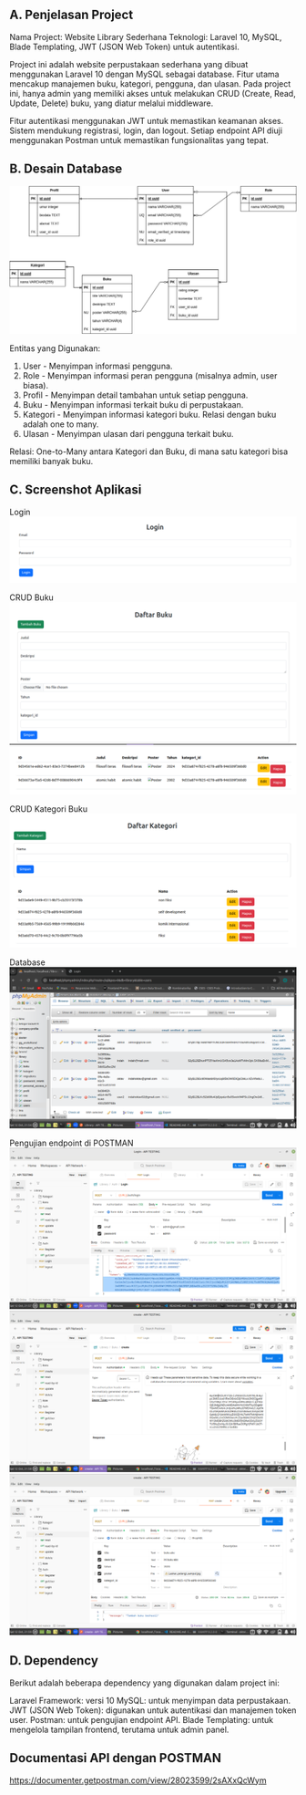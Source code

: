 ## A. Penjelasan Project

Nama Project: Website Library Sederhana
Teknologi: Laravel 10, MySQL, Blade Templating, JWT (JSON Web Token) untuk autentikasi.

Project ini adalah website perpustakaan sederhana yang dibuat menggunakan Laravel 10 dengan MySQL sebagai database. Fitur utama mencakup manajemen buku, kategori, pengguna, dan ulasan. Pada project ini, hanya admin yang memiliki akses untuk melakukan CRUD (Create, Read, Update, Delete) buku, yang diatur melalui middleware.

Fitur autentikasi menggunakan JWT untuk memastikan keamanan akses. Sistem mendukung registrasi, login, dan logout. Setiap endpoint API diuji menggunakan Postman untuk memastikan fungsionalitas yang tepat.

## B. Desain Database

![alt text](libray.drawio.png)

Entitas yang Digunakan:

1. User - Menyimpan informasi pengguna.
2. Role - Menyimpan informasi peran pengguna (misalnya admin, user biasa).
3. Profil - Menyimpan detail tambahan untuk setiap pengguna.
4. Buku - Menyimpan informasi terkait buku di perpustakaan.
5. Kategori - Menyimpan informasi kategori buku. Relasi dengan buku adalah one to many.
6. Ulasan - Menyimpan ulasan dari pengguna terkait buku.

Relasi:
One-to-Many antara Kategori dan Buku, di mana satu kategori bisa memiliki banyak buku.

## C. Screenshot Aplikasi

Login
![alt text](login.png)

CRUD Buku
![alt text](formbuku.png)
![alt text](tabelbuku.png)

CRUD Kategori Buku
![alt text](form+tabelkategori.png)

Database
![alt text](database.png)

Pengujian endpoint di POSTMAN
![alt text](loginadmin.png)
![alt text](tokenadmin.png)
![alt text](createbukuadmin.png)

## D. Dependency

Berikut adalah beberapa dependency yang digunakan dalam project ini:

Laravel Framework: versi 10
MySQL: untuk menyimpan data perpustakaan.
JWT (JSON Web Token): digunakan untuk autentikasi dan manajemen token user.
Postman: untuk pengujian endpoint API.
Blade Templating: untuk mengelola tampilan frontend, terutama untuk admin panel.

## Documentasi API dengan POSTMAN

https://documenter.getpostman.com/view/28023599/2sAXxQcWym
